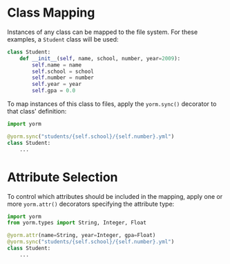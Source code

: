 # Class Mapping

Instances of any class can be mapped to the file system. For these examples, a `Student` class will be used:

```python
class Student:
    def __init__(self, name, school, number, year=2009):
        self.name = name
        self.school = school
        self.number = number
        self.year = year
        self.gpa = 0.0
```

To map instances of this class to files, apply the `yorm.sync()` decorator to that class' definition:

```python
import yorm

@yorm.sync("students/{self.school}/{self.number}.yml")
class Student:
    ...
```

# Attribute Selection

To control which attributes should be included in the mapping, apply one or more `yorm.attr()` decorators specifying the attribute type:

```python
import yorm
from yorm.types import String, Integer, Float

@yorm.attr(name=String, year=Integer, gpa=Float)
@yorm.sync("students/{self.school}/{self.number}.yml")
class Student:
    ...
```


